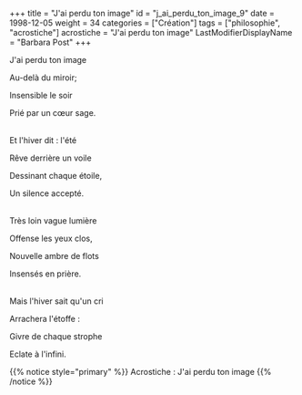 +++
title = "J'ai perdu ton image"
id = "j_ai_perdu_ton_image_9"
date = 1998-12-05
weight = 34
categories = ["Création"]
tags = ["philosophie", "acrostiche"]
acrostiche = "J'ai perdu ton image"
LastModifierDisplayName = "Barbara Post"
+++

J'ai perdu ton image

Au-delà du miroir;

Insensible le soir

Prié par un cœur sage.

 \
Et l'hiver dit : l'été

Rêve derrière un voile

Dessinant chaque étoile,

Un silence accepté.

 \
Très loin vague lumière

Offense les yeux clos,

Nouvelle ambre de flots

Insensés en prière.

 \
Mais l'hiver sait qu'un cri

Arrachera l'étoffe :

Givre de chaque strophe

Eclate à l'infini.

{{% notice style="primary" %}}
Acrostiche : J'ai perdu ton image
{{% /notice %}}
